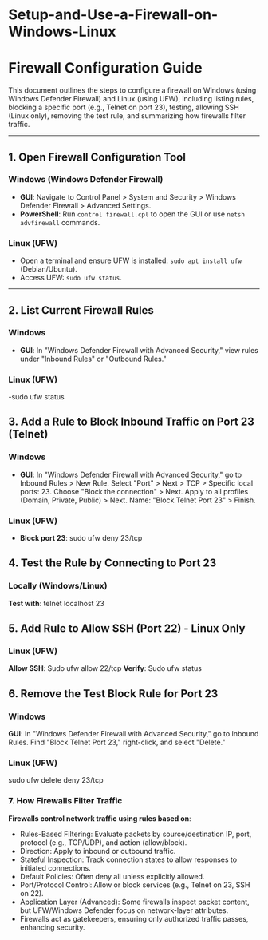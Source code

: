 # Setup-and-Use-a-Firewall-on-Windows-Linux
# Firewall Configuration Guide

This document outlines the steps to configure a firewall on Windows (using Windows Defender Firewall) and Linux (using UFW), including listing rules, blocking a specific port (e.g., Telnet on port 23), testing, allowing SSH (Linux only), removing the test rule, and summarizing how firewalls filter traffic.

---

## 1. Open Firewall Configuration Tool

### Windows (Windows Defender Firewall)
- **GUI**: Navigate to Control Panel > System and Security > Windows Defender Firewall > Advanced Settings.
- **PowerShell**: Run `control firewall.cpl` to open the GUI or use `netsh advfirewall` commands.

### Linux (UFW)
- Open a terminal and ensure UFW is installed: `sudo apt install ufw` (Debian/Ubuntu).
- Access UFW: `sudo ufw status`.

---

## 2. List Current Firewall Rules

### Windows
- **GUI**: In "Windows Defender Firewall with Advanced Security," view rules under "Inbound Rules" or "Outbound Rules."
  
### Linux (UFW)
-sudo ufw status
 ## 3. Add a Rule to Block Inbound Traffic on Port 23 (Telnet)

### Windows
- **GUI**:
In "Windows Defender Firewall with Advanced Security," go to Inbound Rules > New Rule.
Select "Port" > Next > TCP > Specific local ports: 23.
Choose "Block the connection" > Next.
Apply to all profiles (Domain, Private, Public) > Next.
Name: "Block Telnet Port 23" > Finish.
### Linux (UFW)
- **Block port 23**:
  sudo ufw deny 23/tcp

## 4. Test the Rule by Connecting to Port 23

  ### Locally (Windows/Linux)
  **Test with**:
  telnet localhost 23

 ## 5. Add Rule to Allow SSH (Port 22) - Linux Only
 ### Linux (UFW)
  **Allow SSH**:
    Sudo ufw allow 22/tcp
    **Verify**:
    Sudo ufw status

 ## 6. Remove the Test Block Rule for Port 23
 ### Windows
 **GUI**:
  In "Windows Defender Firewall with Advanced Security," go to Inbound Rules.
  Find "Block Telnet Port 23," right-click, and select "Delete."
  
  ### Linux (UFW)
  sudo ufw delete deny 23/tcp
  
  ### 7. How Firewalls Filter Traffic
  **Firewalls control network traffic using rules based on**:

- Rules-Based Filtering: Evaluate packets by source/destination IP, port, protocol (e.g., TCP/UDP), and action (allow/block).
- Direction: Apply to inbound or outbound traffic.
- Stateful Inspection: Track connection states to allow responses to initiated connections.
- Default Policies: Often deny all unless explicitly allowed.
- Port/Protocol Control: Allow or block services (e.g., Telnet on 23, SSH on 22).
- Application Layer (Advanced): Some firewalls inspect packet content, but UFW/Windows Defender focus on network-layer attributes.
- Firewalls act as gatekeepers, ensuring only authorized traffic passes, enhancing security.
